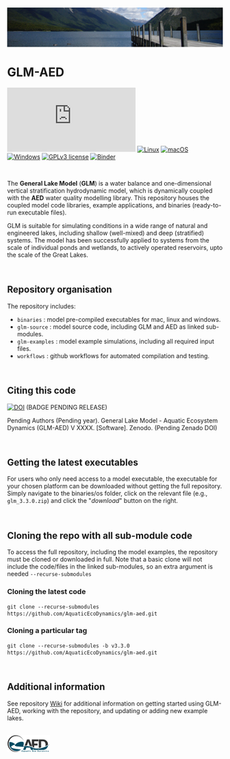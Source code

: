 ![image](glm-examples/example_lakes_files/figure-gfm/lakenz.png)

# GLM-AED
[![Latest release](https://badgen.net/github/release/Naereen/Strapdown.js)](https://github.com/AquaticEcoDynamics/glm-aed/releases)
[![Linux](https://svgshare.com/i/Zhy.svg)](https://svgshare.com/i/Zhy.svg)
[![macOS](https://svgshare.com/i/ZjP.svg)](https://svgshare.com/i/ZjP.svg)
[![Windows](https://svgshare.com/i/ZhY.svg)](https://svgshare.com/i/ZhY.svg)
[![GPLv3 license](https://img.shields.io/badge/License-GPLv3-blue.svg)](http://perso.crans.org/besson/LICENSE.html)
[![Binder](https://mybinder.org/badge_logo.svg)](https://mybinder.org/v2/gh/AquaticEcoDynamics/glm-aed/HEAD?urlpath=rstudio)

<br>

The **General Lake Model** (**GLM**) is a water balance and one-dimensional vertical stratification hydrodynamic model, which is dynamically coupled with the **AED** water quality modelling library. This repository houses the coupled model code libraries, example applications, and binaries (ready-to-run executable files). 

GLM is suitable for simulating conditions in a wide range of natural and engineered lakes, including shallow (well-mixed) and deep (stratified) systems. The model has been successfully applied to systems from the scale of individual ponds and wetlands, to actively operated reservoirs, upto the scale of the Great Lakes.

<br>

## Repository organisation

The repository includes:

- `binaries` : model pre-compiled executables for mac, linux and windows.
- `glm-source` : model source code, including GLM and AED as linked sub-modules.
- `glm-examples` : model example simulations, including all required input files.
- `workflows` : github workflows for automated compilation and testing.

<br>

## Citing this code

[![DOI](https://zenodo.org/badge/DOI/10.5281/zenodo.6363500.svg)](https://doi.org/10.5281/zenodo.6363500) (BADGE PENDING RELEASE)

Pending Authors (Pending year). General Lake Model - Aquatic Ecosystem Dynamics (GLM-AED) V XXXX. [Software]. Zenodo. (Pending Zenado DOI)

<br>

## Getting the latest executables

For users who only need access to a model executable, the executable for your chosen platform can be downloaded without getting the full repository. Simply navigate to the binaries/os folder, click on the relevant file (e.g., `glm_3.3.0.zip`) and click the "*download*" button on the right.

<br>

## Cloning the repo with all sub-module code

To access the full repository, including the model examples, the repository must be cloned or downloaded in full. Note that a basic clone will not include the code/files in the linked sub-modules, so an extra argument is needed `--recurse-submodules`

### Cloning the latest code
```
git clone --recurse-submodules https://github.com/AquaticEcoDynamics/glm-aed.git
```

### Cloning a particular tag
```
git clone --recurse-submodules -b v3.3.0 https://github.com/AquaticEcoDynamics/glm-aed.git
```

<br>

## Additional information

See repository [Wiki](https://github.com/AquaticEcoDynamics/glm-aed/wiki) for additional information on getting started using GLM-AED, working with the repository, and updating or adding new example lakes.

<br>

<img src="glm-source/admin/aed.png" alt="AED" width="100"/>


